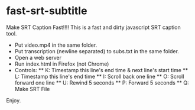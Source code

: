 # fast-srt-subtitle
Make SRT Caption Fast!!!! This is a fast and dirty javascript SRT caption tool.

* Put video.mp4 in the same folder.
* Put transcription (newline separated) to subs.txt in the same folder.
* Open a web server
* Run index.html in Firefox (not Chrome)
* Controls:
** K: Timestamp this line's end time & next line's start time 
** L: Timestamp this line's end time
** I: Scroll back one line 
** O: Scroll forward one line
** U: Rewind 5 seconds
** P: Forward 5 seconds
** Q: Make SRT File

Enjoy.
